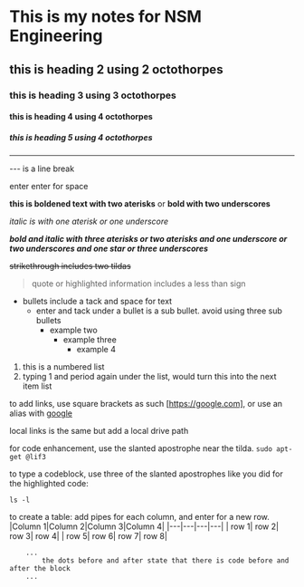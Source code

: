 # This is my notes for NSM Engineering
## this is heading 2 using 2 octothorpes
### this is heading 3 using 3 octothorpes
#### this is heading 4 using 4 octothorpes
##### this is heading 5 using 4 octothorpes
--- 
--- is a line break

enter enter for space

**this is boldened text with two aterisks** or __bold with two underscores__

*italic is with one aterisk or one underscore*

***bold and italic with three aterisks or two aterisks and one underscore or two underscores and one star or three underscores***

~~strikethrough includes two tildas~~

>quote or highlighted information includes a less than sign

- bullets include a tack and space for text
    - enter and tack under a bullet is a sub bullet. avoid using three sub bullets
        - example two
            - example three
                - example 4


1. this is a numbered list
1. typing 1 and period again under the list, would turn this into the next item list

to add links, use square brackets as such [https://google.com], or use an alias with [google](https://google.com)

local links is the same but add a local drive path

for code enhancement, use the slanted apostrophe near the tilda. `sudo apt-get @lif3`

to type a codeblock, use three of the slanted apostrophes like you did for the highlighted code:

```
ls -l
```

to create a  table: add pipes for each column, and enter for a new row.
|Column 1|Column 2|Column 3|Column 4|
|---|---|---|---|
| row 1| row 2| row 3| row 4|
| row 5| row 6| row 7| row 8|

```
    ...
        the dots before and after state that there is code before and after the block
    ...
```
